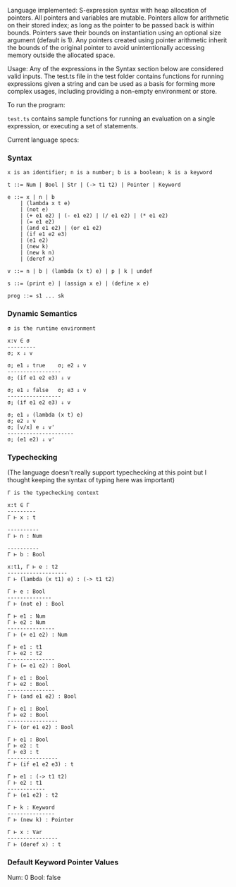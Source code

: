 
Language implemented: S-expression syntax with heap allocation of pointers. All pointers and variables are mutable. Pointers allow for arithmetic on their stored index; as long as the pointer to be passed back is within bounds. Pointers save their bounds on instantiation using an optional size argument (default is 1). Any pointers created using pointer arithmetic inherit the bounds of the original pointer to avoid unintentionally accessing memory outside the allocated space.

Usage: Any of the expressions in the Syntax section below are considered valid inputs. The test.ts file in the test folder contains functions for running expressions given a string and can be used as a basis for forming more complex usages, including providing a non-empty environment or store.

To run the program:

`test.ts` contains sample functions for running an evaluation on a single expression, or executing a set of statements.

Current language specs:

### Syntax

```
x is an identifier; n is a number; b is a boolean; k is a keyword

t ::= Num | Bool | Str | (-> t1 t2) | Pointer | Keyword

e ::= x | n | b 
    | (lambda x t e)
    | (not e)
    | (+ e1 e2) | (- e1 e2) | (/ e1 e2) | (* e1 e2)
    | (= e1 e2)
    | (and e1 e2) | (or e1 e2)
    | (if e1 e2 e3)
    | (e1 e2)
    | (new k)
    | (new k n)
    | (deref x)

v ::= n | b | (lambda (x t) e) | p | k | undef

s ::= (print e) | (assign x e) | (define x e)

prog ::= s1 ... sk
```

### Dynamic Semantics

```
σ is the runtime environment

x:v ∈ σ
---------
σ; x ⇓ v

σ; e1 ⇓ true    σ; e2 ⇓ v
-----------------
σ; (if e1 e2 e3) ⇓ v

σ; e1 ⇓ false   σ; e3 ⇓ v
-----------------
σ; (if e1 e2 e3) ⇓ v

σ; e1 ⇓ (lambda (x t) e)
σ; e2 ⇓ v
σ; [v/x] e ⇓ v'
---------------------
σ; (e1 e2) ⇓ v'

```

### Typechecking
(The language doesn't really support typechecking at this point but I thought keeping the syntax of typing here was important)

```
Γ is the typechecking context

x:t ∈ Γ
---------
Γ ⊢ x : t

----------
Γ ⊢ n : Num

----------
Γ ⊢ b : Bool

x:t1, Γ ⊢ e : t2
-------------------
Γ ⊢ (lambda (x t1) e) : (-> t1 t2)

Γ ⊢ e : Bool
--------------
Γ ⊢ (not e) : Bool

Γ ⊢ e1 : Num
Γ ⊢ e2 : Num
---------------
Γ ⊢ (+ e1 e2) : Num

Γ ⊢ e1 : t1
Γ ⊢ e2 : t2
---------------
Γ ⊢ (= e1 e2) : Bool

Γ ⊢ e1 : Bool
Γ ⊢ e2 : Bool
---------------
Γ ⊢ (and e1 e2) : Bool

Γ ⊢ e1 : Bool
Γ ⊢ e2 : Bool
----------------
Γ ⊢ (or e1 e2) : Bool

Γ ⊢ e1 : Bool
Γ ⊢ e2 : t
Γ ⊢ e3 : t
----------------
Γ ⊢ (if e1 e2 e3) : t

Γ ⊢ e1 : (-> t1 t2)
Γ ⊢ e2 : t1
------------
Γ ⊢ (e1 e2) : t2

Γ ⊢ k : Keyword
---------------
Γ ⊢ (new k) : Pointer

Γ ⊢ x : Var
----------------
Γ ⊢ (deref x) : t

```

### Default Keyword Pointer Values

Num: 0
Bool: false
